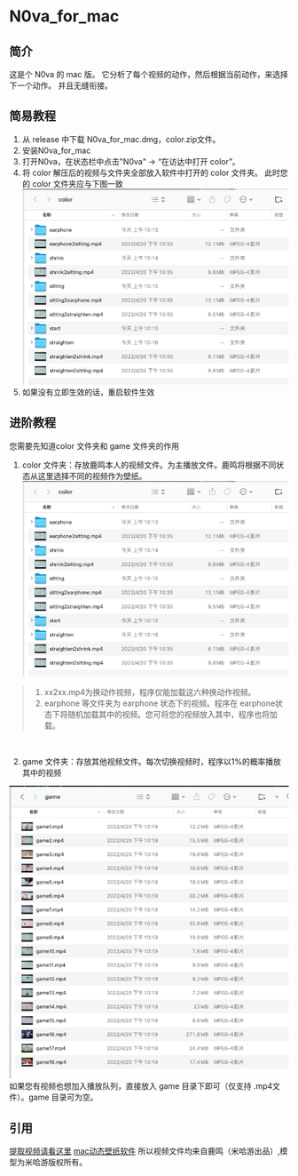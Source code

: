 # N0va_for_mac

## 简介

这是个 N0va 的 mac 版。
它分析了每个视频的动作，然后根据当前动作，来选择下一个动作。
并且无缝衔接。

## 简易教程
1. 从 release 中下载 N0va_for_mac.dmg，color.zip文件。
2. 安装N0va_for_mac
3. 打开N0va，在状态栏中点击"N0va" -> “在访达中打开 color”。
4. 将 color 解压后的视频与文件夹全部放入软件中打开的 color 文件夹。
此时您的 color 文件夹应与下图一致
![图片alt](color.png "color 目录示意")
5. 如果没有立即生效的话，重启软件生效

## 进阶教程
您需要先知道color 文件夹和 game 文件夹的作用

1. color 文件夹：存放鹿鸣本人的视频文件。为主播放文件。鹿鸣将根据不同状态从这里选择不同的视频作为壁纸。
![图片alt](color.png "color 目录示意")

> 1. xx2xx.mp4为换动作视频，程序仅能加载这六种换动作视频。
> 2. earphone 等文件夹为 earphone 状态下的视频。程序在 earphone状态下将随机加载其中的视频。您可将您的视频放入其中，程序也将加载。


<br>

2. game 文件夹：存放其他视频文件。每次切换视频时，程序以1%的概率播放其中的视频

![图片alt](game.png "game 目录示意")
如果您有视频也想加入播放队列，直接放入 game 目录下即可（仅支持 .mp4文件）。game 目录可为空。

## 引用
[提取视频请看这里](https://github.com/youfantan/N0vaResourceExtractor)
[mac动态壁纸软件](https://github.com/zx1262111739/DynamicWallpaper)
所以视频文件均来自鹿鸣（米哈游出品）,模型为米哈游版权所有。